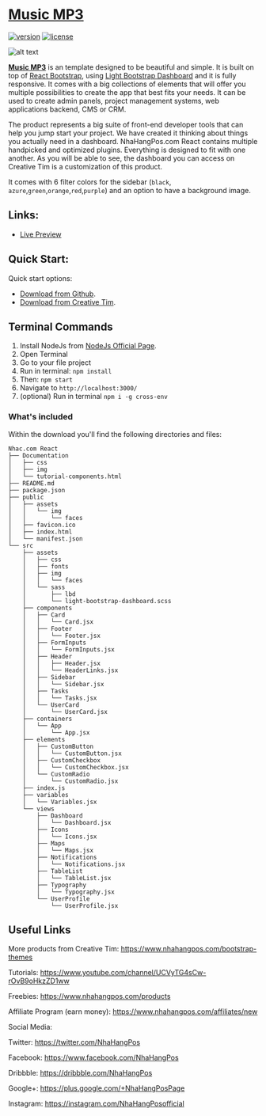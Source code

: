 # [Music MP3](http://nhahangpos.com/)
[![version][version-badge]][CHANGELOG] [![license][license-badge]][LICENSE]

![alt text](https://zmp3-photo.zadn.vn/thumb/240_240/covers/c/6/c64e77d4dedaa1a60c446f4c2a0b7f6d_1441764422.jpg)

**[Music MP3](http://mp3.zing.vn/)** is an template designed to be beautiful and simple. It is built on top of [React Bootstrap](https://react-bootstrap.github.io/), using [Light Bootstrap Dashboard](https://www.nhahangpos.com) and it is fully responsive. It comes with a big collections of elements that will offer you multiple possibilities to create the app that best fits your needs. It can be used to create admin panels, project management systems, web applications backend, CMS or CRM.

The product represents a big suite of front-end developer tools that can help you jump start your project. We have created it thinking about things you actually need in a dashboard. NhaHangPos.com React contains multiple handpicked and optimized plugins. Everything is designed to fit with one another. As you will be able to see, the dashboard you can access on Creative Tim is a customization of this product.

It comes with 6 filter colors for the sidebar (`black`, `azure`,`green`,`orange`,`red`,`purple`) and an option to have a background image.

## Links:

+ [Live Preview](http://mp3.zing.vn/)

## Quick Start:

Quick start options:

+ [Download from Github](https://github.com/hongquanjs95/music_php).
+ [Download from Creative Tim](https://www.github.com/product/react).

## Terminal Commands

1. Install NodeJs from [NodeJs Official Page](https://nodejs.org/en).
2. Open Terminal
3. Go to your file project
4. Run in terminal: ```npm install```
5. Then: ```npm start```
6. Navigate to `http://localhost:3000/`
7. (optional) Run in terminal `npm i -g cross-env`

### What's included

Within the download you'll find the following directories and files:
```
Nhac.com React
├── Documentation
│   ├── css
│   ├── img
│   └── tutorial-components.html
├── README.md
├── package.json
├── public
│   ├── assets
│   │   └── img
│   │       └── faces
│   ├── favicon.ico
│   ├── index.html
│   └── manifest.json
└── src
    ├── assets
    │   ├── css
    │   ├── fonts
    │   ├── img
    │   │   └── faces
    │   └── sass
    │       ├── lbd
    │       └── light-bootstrap-dashboard.scss
    ├── components
    │   ├── Card
    │   │   └── Card.jsx
    │   ├── Footer
    │   │   └── Footer.jsx
    │   ├── FormInputs
    │   │   └── FormInputs.jsx
    │   ├── Header
    │   │   ├── Header.jsx
    │   │   └── HeaderLinks.jsx
    │   ├── Sidebar
    │   │   └── Sidebar.jsx
    │   ├── Tasks
    │   │   └── Tasks.jsx
    │   └── UserCard
    │       └── UserCard.jsx
    ├── containers
    │   └── App
    │       └── App.jsx
    ├── elements
    │   ├── CustomButton
    │   │   └── CustomButton.jsx
    │   ├── CustomCheckbox
    │   │   └── CustomCheckbox.jsx
    │   └── CustomRadio
    │       └── CustomRadio.jsx
    ├── index.js
    ├── variables
    │   └── Variables.jsx
    └── views
        ├── Dashboard
        │   └── Dashboard.jsx
        ├── Icons
        │   └── Icons.jsx
        ├── Maps
        │   └── Maps.jsx
        ├── Notifications
        │   └── Notifications.jsx
        ├── TableList
        │   └── TableList.jsx
        ├── Typography
        │   └── Typography.jsx
        └── UserProfile
            └── UserProfile.jsx
```
## Useful Links

More products from Creative Tim: <https://www.nhahangpos.com/bootstrap-themes>

Tutorials: <https://www.youtube.com/channel/UCVyTG4sCw-rOvB9oHkzZD1ww>

Freebies: <https://www.nhahangpos.com/products>

Affiliate Program (earn money): <https://www.nhahangpos.com/affiliates/new>

Social Media:

Twitter: <https://twitter.com/NhaHangPos>

Facebook: <https://www.facebook.com/NhaHangPos>

Dribbble: <https://dribbble.com/NhaHangPos>

Google+: <https://plus.google.com/+NhaHangPosPage>

Instagram: <https://instagram.com/NhaHangPosofficial>

[CHANGELOG]: ./CHANGELOG.md

[LICENSE]: ./LICENSE.md
[version-badge]: https://img.shields.io/badge/version-1.1.0-blue.svg
[license-badge]: https://img.shields.io/badge/license-MIT-blue.svg
